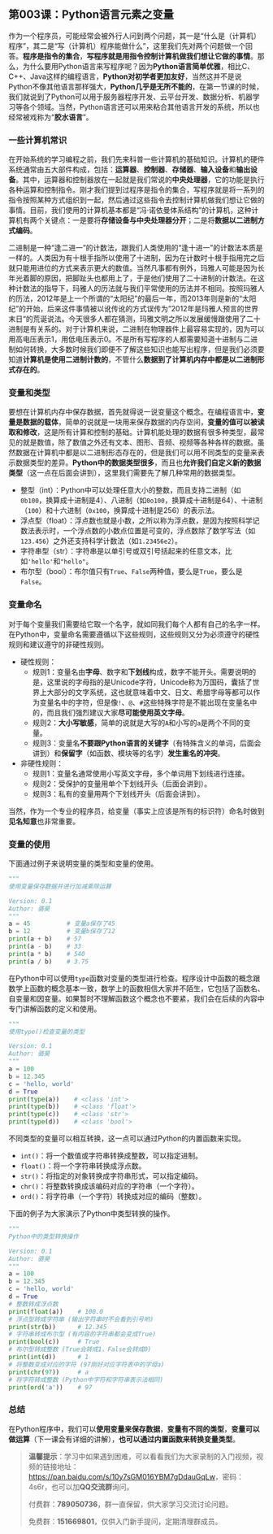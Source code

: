 ## 第003课：Python语言元素之变量

作为一个程序员，可能经常会被外行人问到两个问题，其一是“什么是（计算机）程序”，其二是“写（计算机）程序能做什么”，这里我们先对两个问题做一个回答。**程序是指令的集合**，**写程序就是用指令控制计算机做我们想让它做的事情**。那么，为什么要用Python语言来写程序呢？因为**Python语言简单优雅**，相比C、C++、Java这样的编程语言，**Python对初学者更加友好**，当然这并不是说Python不像其他语言那样强大，**Python几乎是无所不能的**，在第一节课的时候，我们就说到了Python可以用于服务器程序开发、云平台开发、数据分析、机器学习等各个领域。当然，Python语言还可以用来粘合其他语言开发的系统，所以也经常被戏称为“**胶水语言**”。

### 一些计算机常识

在开始系统的学习编程之前，我们先来科普一些计算机的基础知识。计算机的硬件系统通常由五大部件构成，包括：**运算器**、**控制器**、**存储器**、**输入设备**和**输出设备**。其中，运算器和控制器放在一起就是我们常说的**中央处理器**，它的功能是执行各种运算和控制指令。刚才我们提到过程序是指令的集合，写程序就是将一系列的指令按照某种方式组织到一起，然后通过这些指令去控制计算机做我们想让它做的事情。目前，我们使用的计算机基本都是“冯·诺依曼体系结构”的计算机，这种计算机有两个关键点：一是要将**存储设备与中央处理器分开**；二是将**数据以二进制方式编码**。

二进制是一种“逢二进一”的计数法，跟我们人类使用的“逢十进一”的计数法本质是一样的。人类因为有十根手指所以使用了十进制，因为在计数时十根手指用完之后就只能用进位的方式来表示更大的数值。当然凡事都有例外，玛雅人可能是因为长年光着脚的原因，把脚趾头也都用上了，于是他们使用了二十进制的计数法。在这种计数法的指导下，玛雅人的历法就与我们平常使用的历法并不相同。按照玛雅人的历法，2012年是上一个所谓的“太阳纪”的最后一年，而2013年则是新的“太阳纪”的开始，后来这件事情被以讹传讹的方式误传为”2012年是玛雅人预言的世界末日“的荒诞说法。今天很多人都在猜测，玛雅文明之所以发展缓慢跟使用了二十进制是有关系的。对于计算机来说，二进制在物理器件上最容易实现的，因为可以用高电压表示1，用低电压表示0。不是所有写程序的人都需要知道十进制与二进制如何转换，大多数时候我们即便不了解这些知识也能写出程序，但是我们必须要知道**计算机是使用二进制计数的**，不管什么**数据到了计算机内存中都是以二进制形式存在的**。

### 变量和类型

要想在计算机内存中保存数据，首先就得说一说变量这个概念。在编程语言中，**变量是数据的载体**，简单的说就是一块用来保存数据的内存空间，**变量的值可以被读取和修改**，这是所有计算和控制的基础。计算机能处理的数据有很多种类型，最常见的就是数值，除了数值之外还有文本、图形、音频、视频等各种各样的数据。虽然数据在计算机中都是以二进制形态存在的，但是我们可以用不同类型的变量来表示数据类型的差异。**Python中的数据类型很多**，而且也**允许我们自定义新的数据类型**（这一点在后面会讲到），这里我们需要先了解几种常用的数据类型。

- 整型（int）：Python中可以处理任意大小的整数，而且支持二进制（如`0b100`，换算成十进制是4）、八进制（如`0o100`，换算成十进制是64）、十进制（`100`）和十六进制（`0x100`，换算成十进制是256）的表示法。
- 浮点型（float）：浮点数也就是小数，之所以称为浮点数，是因为按照科学记数法表示时，一个浮点数的小数点位置是可变的，浮点数除了数学写法（如`123.456`）之外还支持科学计数法（如`1.23456e2`）。
- 字符串型（str）：字符串是以单引号或双引号括起来的任意文本，比如`'hello'`和`"hello"`。
- 布尔型（bool）：布尔值只有`True`、`False`两种值，要么是`True`，要么是`False`。

### 变量命名

对于每个变量我们需要给它取一个名字，就如同我们每个人都有自己的名字一样。在Python中，变量命名需要遵循以下这些规则，这些规则又分为必须遵守的硬性规则和建议遵守的非硬性规则。

- 硬性规则：
  - 规则1：变量名由**字母**、数字和**下划线**构成，数字不能开头。需要说明的是，这里说的字母指的是Unicode字符，Unicode称为万国码，囊括了世界上大部分的文字系统，这也就意味着中文、日文、希腊字母等都可以作为变量名中的字符，但是像`!`、`@`、`#`这些特殊字符是不能出现在变量名中的，而且我们强烈建议大家**尽可能使用英文字母**。
  - 规则2：**大小写敏感**，简单的说就是大写的`A`和小写的`a`是两个不同的变量。
  - 规则3：变量名**不要跟Python语言的关键字**（有特殊含义的单词，后面会讲到）和**保留字**（如函数、模块等的名字）**发生重名的冲突**。
- 非硬性规则：
  - 规则1：变量名通常使用小写英文字母，多个单词用下划线进行连接。
  - 规则2：受保护的变量用单个下划线开头（后面会讲到）。
  - 规则3：私有的变量用两个下划线开头（后面会讲到）。

当然，作为一个专业的程序员，给变量（事实上应该是所有的标识符）命名时做到**见名知意**也非常重要。

### 变量的使用

下面通过例子来说明变量的类型和变量的使用。

```Python
"""
使用变量保存数据并进行加减乘除运算

Version: 0.1
Author: 骆昊
"""
a = 45          # 变量a保存了45
b = 12          # 变量b保存了12
print(a + b)    # 57
print(a - b)    # 33
print(a * b)    # 540
print(a / b)    # 3.75
```

在Python中可以使用`type`函数对变量的类型进行检查。程序设计中函数的概念跟数学上函数的概念基本一致，数学上的函数相信大家并不陌生，它包括了函数名、自变量和因变量。如果暂时不理解函数这个概念也不要紧，我们会在后续的内容中专门讲解函数的定义和使用。

```Python
"""
使用type()检查变量的类型

Version: 0.1
Author: 骆昊
"""
a = 100
b = 12.345
c = 'hello, world'
d = True
print(type(a))    # <class 'int'>
print(type(b))    # <class 'float'>
print(type(c))    # <class 'str'>
print(type(d))    # <class 'bool'>
```

不同类型的变量可以相互转换，这一点可以通过Python的内置函数来实现。

- `int()`：将一个数值或字符串转换成整数，可以指定进制。
- `float()`：将一个字符串转换成浮点数。
- `str()`：将指定的对象转换成字符串形式，可以指定编码。
- `chr()`：将整数转换成该编码对应的字符串（一个字符）。
- `ord()`：将字符串（一个字符）转换成对应的编码（整数）。

下面的例子为大家演示了Python中类型转换的操作。

```Python
"""
Python中的类型转换操作

Version: 0.1
Author: 骆昊
"""
a = 100
b = 12.345
c = 'hello, world'
d = True
# 整数转成浮点数
print(float(a))    # 100.0
# 浮点型转成字符串 (输出字符串时不会看到引号哟)
print(str(b))      # 12.345
# 字符串转成布尔型 (有内容的字符串都会变成True)
print(bool(c))     # True
# 布尔型转成整数 (True会转成1，False会转成0)
print(int(d))      # 1
# 将整数变成对应的字符 (97刚好对应字符表中的字母a)
print(chr(97))     # a
# 将字符转成整数 (Python中字符和字符串表示法相同)
print(ord('a'))    # 97
```

### 总结

在Python程序中，我们可以**使用变量来保存数据**，**变量有不同的类型**，**变量可以做运算**（下一课会有详细的讲解），**也可以通过内置函数来转换变量类型**。

>**温馨提示**：学习中如果遇到困难，可以看看我们为大家录制的入门视频，视频的链接地址：<https://pan.baidu.com/s/10y7sGM016YBM7gDdauGqLw>，密码：4s6r，也可以加**QQ交流群**询问。
>
>付费群：**789050736**，群一直保留，供大家学习交流讨论问题。
>
>免费群：**151669801**，仅供入门新手提问，定期清理群成员。